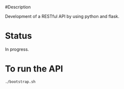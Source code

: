 #Description

Development of a RESTful API by using python and flask.

# Status
In progress.

# To run the API

```pipenv install
./bootstrap.sh
```

